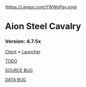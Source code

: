 (https://i.imgur.com/YWWnPay.png)

# Aion Steel Cavalry
### Version: 4.7.5x

[Client](https://www.aions-revenge.de/downloads/) **+** [Launcher](https://github.com/determinated/Aion-Emulator-4.7.5/blob/master/AC-Tools/No-IP/Launcher.rar)


[TODO](https://github.com/determinated/Aion-Emulator-4.7.5/issues)

[SOURCE BUG](https://github.com/determinated/Aion-Emulator-4.7.5/issues?q=is%3Aopen+is%3Aissue+label%3A%22Source+Bug%22)

[DATA BUG](https://github.com/determinated/Aion-Emulator-4.7.5/issues?q=is%3Aopen+is%3Aissue+label%3A"Data+Bug")

